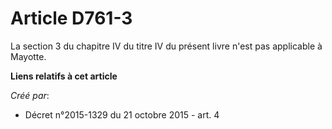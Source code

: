 # Article D761-3

La section 3 du chapitre IV du titre IV du présent livre n'est pas applicable à Mayotte.

**Liens relatifs à cet article**

_Créé par_:

  - Décret n°2015-1329 du 21 octobre 2015 - art. 4
